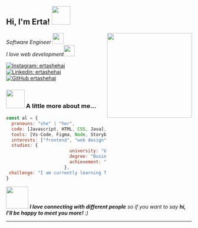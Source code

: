 <h2> Hi, I'm Erta! <img src="https://media.giphy.com/media/mGcNjsfWAjY5AEZNw6/giphy.gif" width="50"></h2>
<img align='right' src="https://media.giphy.com/media/ieyl9zmCjO4b4t6qoY/giphy.gif" width="230">
<p><em>Software Engineer <img src="https://media.giphy.com/media/fYSnHlufseco8Fh93Z/giphy.gif" width="30"></br>I love web development<img src="https://media.giphy.com/media/WUlplcMpOCEmTGBtBW/giphy.gif" width="30"> 
</em></p>

[![Instagram: ertashehaj](https://img.shields.io/badge/Instagram-E4405F?style=for-the-badge&logo=instagram&logoColor=white)](https://instagram.com/ertaashehaj)
[![Linkedin: ertashehaj](https://img.shields.io/badge/LinkedIn-0077B5?style=for-the-badge&logo=linkedin&logoColor=white)](https://www.linkedin.com/in/ertashehaj/)
[![GitHub ertashehaj](https://img.shields.io/badge/GitHub-100000?style=for-the-badge&logo=github&logoColor=white)](https://github.com/Thaiane)


### <img src="https://media.giphy.com/media/VgCDAzcKvsR6OM0uWg/giphy.gif" width="50"> A little more about me...  

```javascript
const al = {
  pronouns: "she" | "her",
  code: [Javascript, HTML, CSS, Java],
  tools: [Vs-Code, Figma, Node, Storybook, Styled-Components],
  interests: ["frontend", "web design", "fluid layout"],
  studies: {
                        university: "Universiteti i Tiranes",
                        degree: "Business Informatics",
                        achievement: "Bachelor"
                      },
 challenge: "I am currently learning The Web Developer Bootcamp 2021 focused on web and frontend"
}
```

<img src="https://media.giphy.com/media/LnQjpWaON8nhr21vNW/giphy.gif" width="60"> <em><b>I love connecting with different people</b> so if you want to say <b>hi, I'll be happy to meet you more!</b> :)</em>

---
